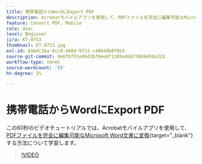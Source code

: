 ```yaml
---
title: 携帯電話からWordにExport PDF
description: Acrobatモバイルアプリを使用して、PDFファイルを完全に編集可能なMicrosoft Word文書に変換
feature: Convert PDF, Mobile
role: User
level: Beginner
jira: KT-9753
thumbnail: KT-9753.jpg
exl-id: 8ab6c2ba-8cc0-460d-9f31-c406ddb8f0b3
source-git-commit: 4e6fbf91e96d26f9ee8f1105ad68738b9450a32d
workflow-type: tm+mt
source-wordcount: '55'
ht-degree: 1%

---
```


# 携帯電話からWordにExport PDF

この60秒のビデオチュートリアルでは、Acrobatモバイルアプリを使用して、[PDFファイルを完全に編集可能なMicrosoft Word文書に変換](https://www.adobe.com/jp/acrobat/online/pdf-to-word.html){target="_blank"}する方法について学習します。

>[!VIDEO](https://video.tv.adobe.com/v/347119?quality=12&learn=on&hidetitle=true&captions=jpn)
